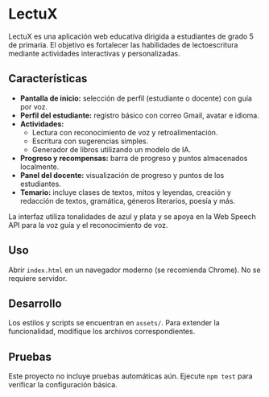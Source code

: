 # LectuX

LectuX es una aplicación web educativa dirigida a estudiantes de grado 5 de primaria. El objetivo es fortalecer las habilidades de lectoescritura mediante actividades interactivas y personalizadas.

## Características
- **Pantalla de inicio:** selección de perfil (estudiante o docente) con guía por voz.
- **Perfil del estudiante:** registro básico con correo Gmail, avatar e idioma.
- **Actividades:**
  - Lectura con reconocimiento de voz y retroalimentación.
  - Escritura con sugerencias simples.
  - Generador de libros utilizando un modelo de IA.
- **Progreso y recompensas:** barra de progreso y puntos almacenados localmente.
- **Panel del docente:** visualización de progreso y puntos de los estudiantes.
- **Temario:** incluye clases de textos, mitos y leyendas, creación y redacción de textos, gramática, géneros literarios, poesía y más.

La interfaz utiliza tonalidades de azul y plata y se apoya en la Web Speech API para la voz guía y el reconocimiento de voz.

## Uso

Abrir `index.html` en un navegador moderno (se recomienda Chrome). No se requiere servidor.

## Desarrollo

Los estilos y scripts se encuentran en `assets/`. Para extender la funcionalidad, modifique los archivos correspondientes.

## Pruebas

Este proyecto no incluye pruebas automáticas aún. Ejecute `npm test` para verificar la configuración básica.

